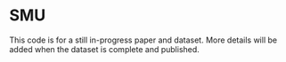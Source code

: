 # SMU

This code is for a still in-progress paper and dataset. More details will be added when the dataset is complete and published.

